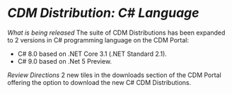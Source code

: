 # *CDM Distribution: C# Language*

_What is being released_
The suite of CDM Distributions has been expanded to 2 versions in C# programming language on the CDM Portal:

* C# 8.0 based on .NET Core 3.1 (.NET Standard 2.1).
* C# 9.0 based on .Net 5 Preview.

_Review Directions_
2 new tiles in the downloads section of the CDM Portal offering the option to download the new C# CDM Distributions.